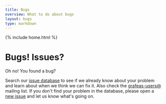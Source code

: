 ```yaml
---
title: Bugs
overview: What to do about bugs
layout: bugs
type: markdown
---
```

{% include home.html %}

# Bugs! Issues?

Oh no! You found a bug? 

Search our [issue database](https://github.com/grafeas/grafeas/issues/) to see if we already know about
your problem and learn about when
we think we can fix it. Also check the [grafeas-users@](https://groups.google.com/forum/#!forum/grafeas-users) mailing list.
If you don't find your problem in the database, please open a [new issue](https://github.com/grafeas/issues/issues/new)
and let us know what's going on.
